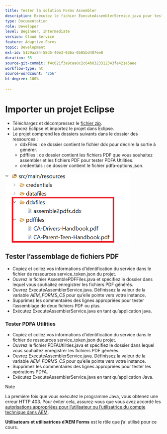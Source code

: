 ```yaml
---
title: Tester la solution Forms Assembler
description: Exécutez le fichier ExecuteAssemblerService.java pour tester la solution.
type: Documentation
role: Developer
level: Beginner, Intermediate
version: Cloud Service
feature: Adaptive Forms
topic: Development
exl-id: 5139aa84-58d5-40e3-936a-0505bd407ee8
duration: 55
source-git-commit: f4c621f3a9caa8c2c64b8323312343fe421a5aee
workflow-type: ht
source-wordcount: '256'
ht-degree: 100%

---
```


# Importer un projet Eclipse

* Téléchargez et décompressez le [fichier zip](./assets/pdf-manipulation.zip).
* Lancez Eclipse et importez le projet dans Eclipse.
* Le projet comprend les dossiers suivants dans le dossier des ressources :
   * ddxFiles : ce dossier contient le fichier ddx pour décrire la sortie à générer.
   * pdffiles : ce dossier contient les fichiers PDF que vous souhaitez assembler et les fichiers PDF pour tester PDFA Utilities.
   * credentials : ce dossier contient le fichier pdfa-options.json.

![resources-file](./assets/resources.png)

## Tester l’assemblage de fichiers PDF

* Copiez et collez vos informations d’identification du service dans le fichier de ressources service_token.json du projet.
* Ouvrez le fichier AssemblePDFFiles.java et spécifiez le dossier dans lequel vous souhaitez enregistrer les fichiers PDF générés.
* Ouvrez ExecuteAssemblerService.java. Définissez la valeur de la variable _AEM_FORMS_CS_ pour qu’elle pointe vers votre instance.
* Supprimez les commentaires des lignes appropriées pour tester l’assemblage de deux fichiers PDF ou plus.
* Exécutez ExecuteAssemblerService.java en tant qu’application java.

### Tester PDFA Utilities

* Copiez et collez vos informations d’identification du service dans le fichier de ressources service_token.json du projet.
* Ouvrez le fichier PDFAUtilities.java et spécifiez le dossier dans lequel vous souhaitez enregistrer les fichiers PDF générés.
* Ouvrez ExecuteAssemblerService.java. Définissez la valeur de la variable _AEM_FORMS_CS_ pour qu’elle pointe vers votre instance.
* Supprimez les commentaires des lignes appropriées pour tester les opérations PDFA.
* Exécutez ExecuteAssemblerService.java en tant qu’application Java.



>[!NOTE]
> La première fois que vous exécutez le programme Java, vous obtenez une erreur HTTP 403. Pour éviter cela, assurez-vous que vous avez accordé les [autorisations appropriées pour l’utilisateur ou l’utilisatrice du compte technique dans AEM](https://experienceleague.adobe.com/docs/experience-manager-learn/getting-started-with-aem-headless/authentication/service-credentials.html?lang=fr#configurer-l’accès-dans-aem).

**Utilisateurs et utilisatrices d’AEM Forms** est le rôle que j’ai utilisé pour ce cours.
